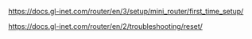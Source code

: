 https://docs.gl-inet.com/router/en/3/setup/mini_router/first_time_setup/

https://docs.gl-inet.com/router/en/2/troubleshooting/reset/